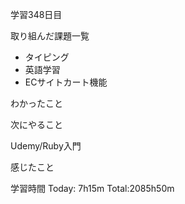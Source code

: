 学習348日目

取り組んだ課題一覧

- タイピング
- 英語学習
- ECサイトカート機能

わかったこと

次にやること

Udemy/Ruby入門

感じたこと

学習時間 Today: 7h15m Total:2085h50m